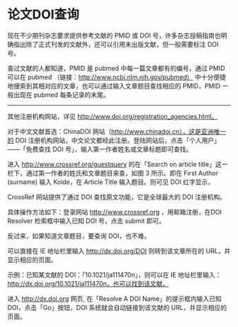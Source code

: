 


# 论文DOI查询


现在不少期刊杂志要求提供参考文献的 PMID 或 DOI 号，许多杂志投稿指南也明确指出除了正式刊发的文献外，还可以引用未出版文献，但一般需要标注 DOI 号。

查过文献的人都知道，PMID 是 pubmed 中每一篇文章都有的编号，通过 PMID 可以在 pubmed （链接：http://www.ncbi.nlm.nih.gov/pubmed） 中十分便捷地搜索到其相对应的文章，也可以通过输入文章题目查找相应的 PMID，PMID 一般出现在 pubmed 每条记录的末尾。



---------------------------

其他注册机构网站，详见 http://www.doi.org/registration_agencies.html。

对于中文文献首选：ChinaDOI 网站（http://www.chinadoi.cn），这是亚洲唯一的 DOI 注册机构网站，中文论文都经此注册。登陆网站后，点击「个人用户」——「免费查找 DOI 号」，输入第一作者姓名或文章标题即可查找。


进入 http://www.crossref.org/guestquery 的在「Search on article title」这一栏下，通过第一作者的姓氏和文章题目来查，如图 3 所示。即在 First Author (surname) 输入 Koide，在 Article Title 输入题目。则可见 DOI 红字显示，





CrossRef 网站提供了通过 DOI 查找原文功能，它是全球最大的 DOI 注册机构。

具体操作方法如下：登录网站 http://www.crossref.org ，用邮箱注册，在DOI Resolver 检索框中输入已知 DOI 号，点击 submit 即可。

反过来，如果知道文章题目，要查询 DOI，也不难。



可以直接在 IE 地址栏里输入 http://dx.doi.org/DOI 则转到该文章所在的 URL，并显示相应的页面。

示例：已知某文献的 DOI：「10.1021/ja111470n」，则可以在 IE 地址栏里输入：http://dx.doi.org/10.1021/ja111470n，也可以找到该文献。




进入 http://dx.doi.org 网页, 在「Resolve A DOI Name」的提示框内输入已知 DOI，点击「Go」按钮，DOI 系统就会自动链接到该文献的 URL，并显示相应的页面。




















































